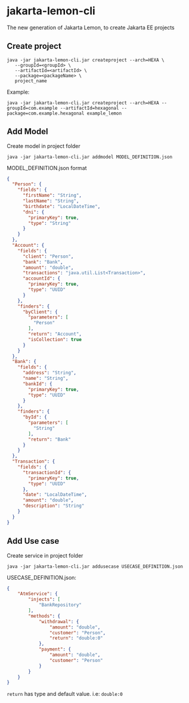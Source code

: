 # jakarta-lemon-cli
The new generation of Jakarta Lemon, to create Jakarta EE projects

## Create project

```shell
java -jar jakarta-lemon-cli.jar createproject --arch=HEXA \
   --groupId=<groupId> \
   --artifactId=<artifactId> \
   --package=<packageName> \
   project_name
```

Example:
```shell
java -jar jakarta-lemon-cli.jar createproject --arch=HEXA --groupId=com.example --artifactId=hexagonal --package=com.example.hexagonal example_lemon
```

## Add Model
Create model in project folder

```shell
java -jar jakarta-lemon-cli.jar addmodel MODEL_DEFINITION.json

```

MODEL_DEFINITION.json format 
```json
{
  "Person": {
    "fields": {
      "firstName": "String",
      "lastName": "String",
      "birthdate": "LocalDateTime",
      "dni": {
        "primaryKey": true,
        "type": "String"
      }
    }
  },
  "Account": {
    "fields": {
      "client": "Person",
      "bank": "Bank",
      "amount": "double",
      "transactions": "java.util.List<Transaction>",
      "accountId": {
        "primaryKey": true,
        "type": "UUID"
      }
    },
    "finders": {
      "byClient": {
        "parameters": [
          "Person"
        ],
        "return": "Account",
        "isCollection": true
      }
    }
  },
  "Bank": {
    "fields": {
      "address": "String",
      "name": "String",
      "bankId": {
        "primaryKey": true,
        "type": "UUID"
      }
    },
    "finders": {
      "byId": {
        "parameters": [
          "String"
        ],
        "return": "Bank"
      }
    }
  },
  "Transaction": {
    "fields": {
      "transactionId": {
        "primaryKey": true,
        "type": "UUID"
      },
      "date": "LocalDateTime",
      "amount": "double",
      "description": "String"
    }
  }
}
```

## Add Use case
Create service in project folder

```shell
java -jar jakarta-lemon-cli.jar addusecase USECASE_DEFINITION.json

```

USECASE_DEFINITION.json:

```json
{
    "AtmService": {
        "injects": [
            "BankRepository"
        ],
        "methods": {
            "withdrawal": {
                "amount": "double",
                "customer": "Person",
                "return": "double:0"
            },
            "payment": {
                "amount": "double",
                "customer": "Person"
            }
        }
    }
}

```
`return` has type and default value. i.e: `double:0`